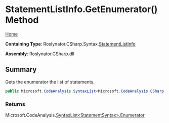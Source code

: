 # StatementListInfo\.GetEnumerator\(\) Method

[Home](../../../../../README.md)

**Containing Type**: Roslynator\.CSharp\.Syntax\.[StatementListInfo](../README.md)

**Assembly**: Roslynator\.CSharp\.dll

## Summary

Gets the enumerator the list of statements\.

```csharp
public Microsoft.CodeAnalysis.SyntaxList<Microsoft.CodeAnalysis.CSharp.Syntax.StatementSyntax>.Enumerator GetEnumerator()
```

### Returns

Microsoft\.CodeAnalysis\.[SyntaxList\<StatementSyntax>.Enumerator](https://docs.microsoft.com/en-us/dotnet/api/microsoft.codeanalysis.syntaxlist-1.enumerator)

